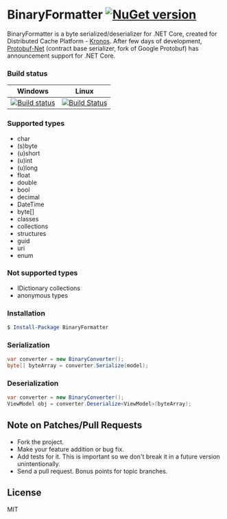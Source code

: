 # BinaryFormatter  [![NuGet version](https://badge.fury.io/nu/BinaryFormatter.svg)](https://badge.fury.io/nu/BinaryFormatter)
BinaryFormatter is a byte serialized/deserializer for .NET Core, created for Distributed Cache Platform - [Kronos][kronos-url]. After few days of development, [Protobuf-Net][protobuf-net-url] (contract base serializer, fork of Google Protobuf) has announcement  support for .NET Core. 

### Build status
| Windows |  Linux |
|:-------:|:------:|
|  [![Build status](https://ci.appveyor.com/api/projects/status/pklx6d4i71i8lbu4?svg=true)](https://ci.appveyor.com/project/LukaszPyrzyk/binaryformatter) | [![Build Status](https://travis-ci.org/lukasz-pyrzyk/BinaryFormatter.svg?branch=master)](https://travis-ci.org/lukasz-pyrzyk/BinaryFormatter) |



### Supported types
  - char
  - (s)byte
  - (u)short
  - (u)int
  - (u)long
  - float
  - double
  - bool
  - decimal
  - DateTime
  - byte[]
  - classes
  - collections
  - structures
  - guid
  - uri
  - enum

 ### Not supported types
- IDictionary collections
- anonymous types

### Installation
```powershell
$ Install-Package BinaryFormatter
```

### Serialization
```cs
var converter = new BinaryConverter();
byte[] byteArray = converter.Serialize(model);
```    

### Deserialization
```cs
var converter = new BinaryConverter();
ViewModel obj = converter.Deserialize<ViewModel>(byteArray);
```    

## Note on Patches/Pull Requests

 * Fork the project.
 * Make your feature addition or bug fix.
 * Add tests for it. This is important so we don't break it in a future version unintentionally.
 * Send a pull request. Bonus points for topic branches.

License
----
MIT

   [kronos-url]: <https://github.com/lukasz-pyrzyk/Kronos>
   [protobuf-net-url]: <https://github.com/mgravell/protobuf-net>
